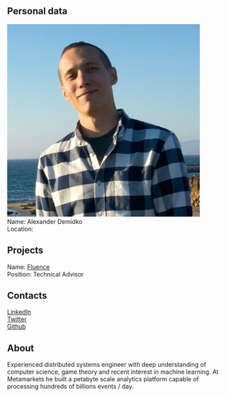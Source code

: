 ## Personal data
![photo](photo/alexander_demidko.jpg)  
Name: Alexander Demidko    
Location:
## Projects 
Name: [Fluence](../projects/fluence.md)  
Position: Technical Advisor  
## Contacts
[LinkedIn](https://www.linkedin.com/in/alexanderdemidko/)  
[Twitter](https://twitter.com/xdralex)  
[Github](https://github.com/xdralex)  
## About
Experienced distributed systems engineer with deep understanding of computer science, game theory and recent interest in machine learning. At Metamarkets he built a petabyte scale analytics platform capable of processing hundreds of billions events / day. 
